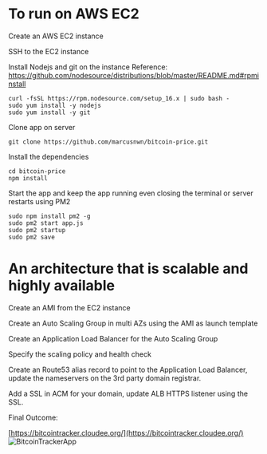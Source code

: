 # To run on AWS EC2

Create an AWS EC2 instance

SSH to the EC2 instance

Install Nodejs and git on the instance
Reference: https://github.com/nodesource/distributions/blob/master/README.md#rpminstall

```
curl -fsSL https://rpm.nodesource.com/setup_16.x | sudo bash -
sudo yum install -y nodejs
sudo yum install -y git
```

Clone app on server
```
git clone https://github.com/marcusnwn/bitcoin-price.git
```

Install the dependencies
```
cd bitcoin-price
npm install
```

Start the app and keep the app running even closing the terminal or server restarts using PM2
```
sudo npm install pm2 -g
sudo pm2 start app.js
sudo pm2 startup
sudo pm2 save
```

# An architecture that is scalable and highly available

Create an AMI from the EC2 instance

Create an Auto Scaling Group in multi AZs using the AMI as launch template

Create an Application Load Balancer for the Auto Scaling Group

Specify the scaling policy and health check

Create an Route53 alias record to point to the Application Load Balancer, update the nameservers on the 3rd party domain registrar.

Add a SSL in ACM for your domain, update ALB HTTPS listener using the SSL.

Final Outcome:

[https://bitcointracker.cloudee.org/](https://bitcointracker.cloudee.org/)
![BitcoinTrackerApp](https://user-images.githubusercontent.com/9261163/142562484-809b54d8-5910-4a1c-bfab-4c248894642b.png)
